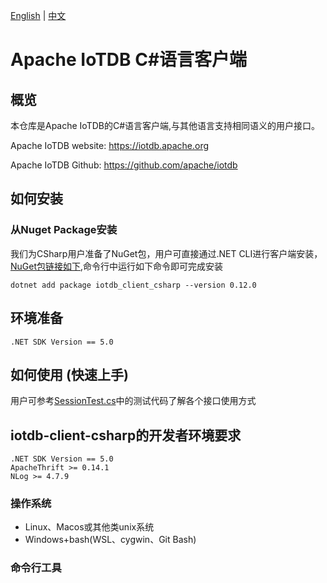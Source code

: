 <!--

    Licensed to the Apache Software Foundation (ASF) under one
    or more contributor license agreements.  See the NOTICE file
    distributed with this work for additional information
    regarding copyright ownership.  The ASF licenses this file
    to you under the Apache License, Version 2.0 (the
    "License"); you may not use this file except in compliance
    with the License.  You may obtain a copy of the License at
    
        http://www.apache.org/licenses/LICENSE-2.0
    
    Unless required by applicable law or agreed to in writing,
    software distributed under the License is distributed on an
    "AS IS" BASIS, WITHOUT WARRANTIES OR CONDITIONS OF ANY
    KIND, either express or implied.  See the License for the
    specific language governing permissions and limitations
    under the License.

-->
[English](./README.md) | [中文](./README_ZH.md)

# Apache IoTDB C#语言客户端

## 概览

本仓库是Apache IoTDB的C#语言客户端,与其他语言支持相同语义的用户接口。

Apache IoTDB website: https://iotdb.apache.org

Apache IoTDB Github: https://github.com/apache/iotdb

## 如何安装
### 从Nuget Package安装

我们为CSharp用户准备了NuGet包，用户可直接通过.NET CLI进行客户端安装，[NuGet包链接如下](https://www.nuget.org/packages/iotdb_client_csharp/0.12.0),命令行中运行如下命令即可完成安装
    
    dotnet add package iotdb_client_csharp --version 0.12.0


## 环境准备

    .NET SDK Version == 5.0 

## 如何使用 (快速上手)
用户可参考[SessionTest.cs](https://github.com/eedalong/iotdb-client-csharp/blob/main/client/SessionTest.cs)中的测试代码了解各个接口使用方式




## iotdb-client-csharp的开发者环境要求
    .NET SDK Version == 5.0
    ApacheThrift >= 0.14.1
    NLog >= 4.7.9
    

### 操作系统

* Linux、Macos或其他类unix系统
* Windows+bash(WSL、cygwin、Git Bash)

### 命令行工具
